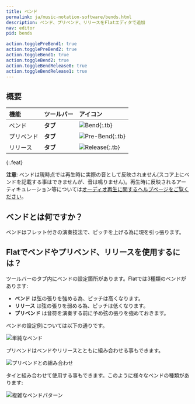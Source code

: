 ```yaml
---
title: ベンド
permalink: ja/music-notation-software/bends.html
description: ベンド、プリベンド、リリースをFlatエディタで追加
nav: editor
pid: bends

action.togglePreBend1: true
action.togglePreBend2: true
action.toggleBend1: true
action.toggleBend2: true
action.toggleBendRelease0: true
action.toggleBendRelease1: true
---
```


## 概要

| 機能 | ツールバー | アイコン |
|:--------|:--------|:-----|
| ベンド | **タブ** | ![Bend](https://prod.flat-cdn.com/img/icons/editorActions/bend.svg){:.tb} |
| プリベンド | **タブ** | ![Pre-Bend](https://prod.flat-cdn.com/img/icons/editorActions/preBend.svg){:.tb} |
| リリース | **タブ** | ![Release](https://prod.flat-cdn.com/img/icons/editorActions/bendRelease.svg){:.tb} |
{:.feat}

**注意**: ベンドは現時点では再生時に実際の音として反映されません(スコア上にベンドを記載する事はできませんが、音は鳴りません)。再生時に反映されるアーティキュレーション等については[オーディオ再生に関するヘルプページをご覧ください](/help/en/music-notation-software/playback.html)。

## ベンドとは何ですか？

ベンドはフレット付きの演奏技法で、ピッチを上げる為に現を引っ張ります。

## Flatでベンドやプリベンド、リリースを使用するには？

ツールバーのタブ内にベンドの設定箇所があります。Flatでは3種類のベンドがあります:

* **ベンド** は弦の張りを強める為、ピッチは高くなります。
* **リリース** は弦の張りを弱める為、ピッチは低くなります。
* **プリベンド** は音符を演奏する前に予め弦の張りを強めておきます。

ベンドの設定例については以下の通りです。

![単純なベンド](/help/assets/img/editor/bends-simple.png)

プリベンドはベンドやリリースとともに組み合わせる事もできます。

![プリベンドとの組み合わせ](/help/assets/img/editor/bends-preBends.png)

タイと組み合わせて使用する事もできます。このように様々なベンドの種類があります: 

![複雑なベンドパターン](/help/assets/img/editor/bends-complexe.png)

